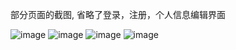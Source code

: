 
部分页面的截图,
省略了登录，注册，个人信息编辑界面

![image](https://github.com/liuChongyang95/DApp/tree/1.2.6/app/src/main/res/drawable/j1.png)
![image](https://github.com/liuChongyang95/DApp/tree/1.2.6/app/src/main/res/drawable/j2.png)
![image](https://github.com/liuChongyang95/DApp/tree/1.2.6/app/src/main/res/drawable/j3.png)
![image](https://github.com/liuChongyang95/DApp/tree/1.2.6/app/src/main/res/drawable/j4.png)
